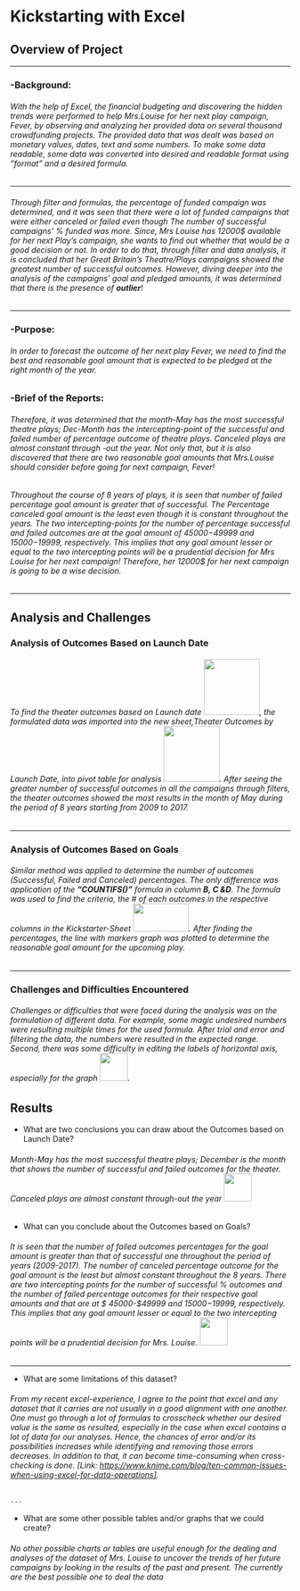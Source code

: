 # **Kickstarting with Excel**
## **Overview of Project**
---
### -**Background:**
###### With the help of Excel, the financial budgeting and discovering the hidden trends were performed to help Mrs.Louise for her next play campaign, *Fever*, by observing and analyzing her provided data on several thousand crowdfunding projects. The provided data that was dealt was based on monetary values, dates, text and some numbers. To make some data readable, some data was converted into desired and readable format using “format” and a desired formula.
---
###### Through filter and formulas, the percentage of funded campaign was determined, and it was seen that there were a lot of funded campaigns that were either canceled or failed even though The number of successful campaigns’ % funded was more. Since, Mrs Louise has 12000$ available for her next Play’s campaign, she wants to find out whether that would be a good decision or not. In order to do that, through filter and data analysis, it is concluded that her Great Britain’s Theatre/Plays campaigns showed the greatest number of successful outcomes. However, diving deeper into the analysis of the campaigns’ goal and pledged amounts, it was determined that there is the presence of ***outlier***!
---
### -**Purpose:** 
###### In order to forecast the outcome of her next play *Fever*, we need to find the best and reasonable goal amount that is expected to be pledged at the right month of the year. 

### -**Brief of the Reports:** 
###### Therefore, it was determined that the month-May has the most successful theatre plays; Dec-Month has the intercepting-point of the successful and failed number of percentage outcome of theatre plays. Canceled plays are almost constant through -out the year. Not only that, but it is also discovered that there are two reasonable goal amounts that Mrs.Louise should consider before going for next campaign, *Fever*! 

###### Throughout the course of 8 years of plays, it is seen that number of failed percentage goal amount is greater that of successful. The Percentage canceled goal amount is the least even though it is constant throughout the years. The two intercepting-points for the number of percentage successful and failed outcomes are at the goal amount of $45000-$49999 and $15000-$19999, respectively.  This implies that any goal amount lesser or equal to the two intercepting points will be a prudential decision for Mrs Louise for her next campaign! Therefore, her 12000$ for her next campaign is going to be a wise decision.
---
## **Analysis and Challenges**

### **Analysis of Outcomes Based on Launch Date**
###### To find the theater outcomes based on Launch date <img src="https://user-images.githubusercontent.com/89166130/132126648-6553aae7-273a-4b9e-abe4-443edf6c842e.PNG" width="100" height="100">, the formulated data was imported into the new sheet,Theater Outcomes by Launch Date, into pivot table for analysis <img src="https://user-images.githubusercontent.com/89166130/132126837-1e290810-b97b-48b5-ba01-62447bcc2761.PNG" width="100" height="100">. After seeing the greater number of successful outcomes in all the campaigns through filters, the theater outcomes showed the most results in the month of May during the period of 8 years starting from 2009 to 2017.
---
### **Analysis of Outcomes Based on Goals**
###### Similar method was applied to determine the number of outcomes (Successful, Failed and Canceled) percentages. The only difference was application of the ***“COUNTIFS()”*** formula in column **B, C &D**. The formula was used to find the criteria, the # of each outcomes in the respective columns in the Kickstarter-Sheet <img src="https://user-images.githubusercontent.com/89166130/132127042-e7889324-10b1-410d-8620-86f6ba4451ae.jpg" width="100" height="50">. After finding the percentages, the line with markers graph was plotted to determine the reasonable goal amount for the upcoming play. 
---
### **Challenges and Difficulties Encountered**
###### Challenges or difficulties that were faced during the analysis was on the formulation of different data. For example, some magic undesired numbers were resulting multiple times for the used formula. After trial and error and filtering the data, the numbers were resulted in the expected range. Second, there was some difficulty in editing the labels of horizontal axis, especially for the graph <img src="https://user-images.githubusercontent.com/89166130/132127138-80bff413-a0a6-4c91-a076-39aa659c8705.PNG" width="50" height="50">. 

## **Results**

- What are two conclusions you can draw about the Outcomes based on Launch Date?
###### Month-May has the most successful theatre plays; December is the month that shows the number of successful and failed outcomes for the theater. Canceled plays are almost constant through-out the year <img src="https://user-images.githubusercontent.com/89166130/132127214-122cb0d4-0daf-4d27-984f-ca88a7f71318.png" width="50" height="50">


- What can you conclude about the Outcomes based on Goals?
###### It is seen that the number of failed outcomes percentages for the goal amount is greater than that of successful one throughout the period of years (2009-2017). The number of canceled percentage outcome for the goal amount is the least but almost constant throughout the 8 years. There are two intercepting points for the number of successful % outcomes and the number of failed percentage outcomes for their respective goal amounts and that are at $ 45000-$49999 and $15000-$19999, respectively. This implies that any goal amount lesser or equal to the two intercepting points will be a prudential decision for Mrs. Louise. <img src="https://user-images.githubusercontent.com/89166130/132127273-5f0490a1-3be7-49f7-b311-08c543089115.png" width="50" height="50"> 
---
- What are some limitations of this dataset?
###### From my recent excel-experience, I agree to the point that excel and any dataset that it carries are not usually in a good alignment with one another. One must go through a lot of formulas to crosscheck whether our desired value is the same as resulted, especially in the case when excel contains a lot of data for our analyses. Hence, the chances of error and/or its possibilities increases while identifying and removing those errors decreases. In addition to that, it can become time-consuming when cross-checking is done. [Link:  https://www.knime.com/blog/ten-common-issues-when-using-excel-for-data-operations]. 
    ---
- What are some other possible tables and/or graphs that we could create?
###### No other possible charts or tables are useful enough for the dealing and analyses of the dataset of Mrs. Louise to uncover the trends of her future campaigns by looking in the results of the past and present. The currently are the best possible one to deal the data
